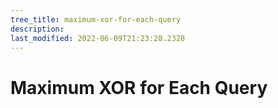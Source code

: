 ```yaml
---
tree_title: maximum-xor-for-each-query
description: 
last_modified: 2022-06-09T21:23:28.2328
---
```


# Maximum XOR for Each Query
